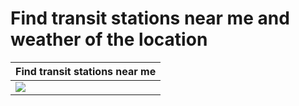 # Find transit stations near me and weather of the location
Find transit stations near me |
------------ |
![](https://github.com/chetanmn9/StationFinderByLocation/blob/main/StationFinderNearMe.gif) |
